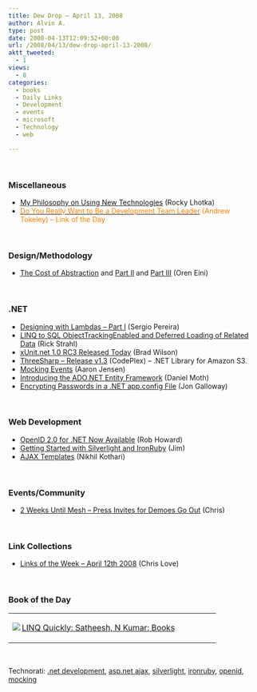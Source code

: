 ```yaml
---
title: Dew Drop – April 13, 2008
author: Alvin A.
type: post
date: 2008-04-13T12:09:52+00:00
url: /2008/04/13/dew-drop-april-13-2008/
aktt_tweeted:
  - 1
views:
  - 8
categories:
  - books
  - Daily Links
  - Development
  - events
  - microsoft
  - Technology
  - web

---
```

&nbsp;

### Miscellaneous

  * [My Philosophy on Using New Technologies][1] (Rocky Lhotka)
  * [<font color="#ff8000">Do You Really Want to Be a Development Team Leader</font>][2] <font color="#ff8000">(Andrew Tokeley) &#8211; Link of the Day</font>

&nbsp;

### Design/Methodology

  * [The Cost of Abstraction][3] and [Part II][4] and [Part III][5] (Oren Eini)

&nbsp;

### .NET

  * [Designing with Lambdas &#8211; Part I][6] (Sergio Pereira)
  * [LINQ to SQL ObjectTrackingEnabled and Deferred Loading of Related Data][7] (Rick Strahl)
  * [xUnit.net 1.0 RC3 Released Today][8] (Brad Wilson)
  * [ThreeSharp &#8211; Release v1.3][9] (CodePlex) &#8211; .NET Library for Amazon S3.
  * [Mocking Events][10] (Aaron Jensen)
  * [Introducing the ADO.NET Entity Framework][11] (Daniel Moth)
  * [Encrypting Passwords in a .NET app.config File][12] (Jon Galloway)

&nbsp;

### Web Development

  * [OpenID 2.0 for .NET Now Available][13] (Rob Howard)
  * [Getting Started with Silverlight and IronRuby][14] (Jim)
  * [AJAX Templates][15] (Nikhil Kothari)

&nbsp;

### Events/Community

  * [2 Weeks Until Mesh &#8211; Press Invites for Demoes Go Out][16] (Chris)

&nbsp;

### Link Collections

  * [Links of the Week &#8211; April 12th 2008][17] (Chris Love)

&nbsp;

### Book of the Day

<div class="wlWriterSmartContent" id="scid:7dc1bd33-94bd-46fd-a20b-0131235bcd47:fed75256-8e39-4076-99d1-a9fc26ceef8f" style="padding-right: 0px; display: inline; padding-left: 0px; float: none; padding-bottom: 0px; margin: 0px; padding-top: 0px">
  <table cellspacing="0" cellpadding="2" width="400" border="0" unselectable="on">
    <tr>
      <td valign="top" width="400">
        <p>
          <a title="LINQ Quickly: Satheesh, N Kumar: Books" href="http://www.amazon.com/exec/obidos/ASIN/1847192548/alvinashcraft-20"><img data-recalc-dims="1" decoding="async" src="https://i0.wp.com/images.amazon.com/images/P/1847192548.01.MZZZZZZZ.jpg?w=660" border="0" align="left" style="float:left" />LINQ Quickly: Satheesh, N Kumar: Books</a>
        </p>
      </td>
    </tr>
  </table>
</div>

&nbsp;

<div class="wlWriterSmartContent" id="scid:C16BAC14-9A3D-4c50-9394-FBFEF7A93539:b0d3305a-124f-42ed-bfa8-c8f448105755" style="padding-right: 0px; display: inline; padding-left: 0px; padding-bottom: 0px; margin: 0px; padding-top: 0px">
  <!--dotnetkickit-->
</div>

<div class="wlWriterSmartContent" id="scid:d7bf807d-7bb0-458a-811f-90c51817d5c2:a84359cb-0717-499d-ac81-281899fd73ea" style="padding-right: 0px; display: inline; padding-left: 0px; padding-bottom: 0px; margin: 0px; padding-top: 0px">
  <p>
    <span class="TagSite">Technorati:</span> <a href="http://technorati.com/tag/.net+development" rel="tag" class="tag">.net development</a>, <a href="http://technorati.com/tag/asp.net+ajax" rel="tag" class="tag">asp.net ajax</a>, <a href="http://technorati.com/tag/silverlight" rel="tag" class="tag">silverlight</a>, <a href="http://technorati.com/tag/ironruby" rel="tag" class="tag">ironruby</a>, <a href="http://technorati.com/tag/openid" rel="tag" class="tag">openid</a>, <a href="http://technorati.com/tag/mocking" rel="tag" class="tag">mocking</a><br /><!-- StartInsertedTags: .net development, asp.net ajax, silverlight, ironruby, openid, mocking :EndInsertedTags -->
  </p>
</div>

 [1]: http://www.lhotka.net/weblog/MyPhilosophyOnUsingNewTechnologies.aspx
 [2]: http://andrewtokeley.net/archive/2008/04/12/do-you-really-want-to-be-a-development-team-leader.aspx
 [3]: http://ayende.com/Blog/archive/2008/04/12/The-cost-of-abstraction.aspx
 [4]: http://ayende.com/Blog/archive/2008/04/12/The-cost-of-abstraction--Part-II.aspx
 [5]: http://ayende.com/Blog/archive/2008/04/12/The-cost-of-abstraction--Part-III.aspx
 [6]: http://devlicio.us/blogs/sergio_pereira/archive/2008/04/12/designing-with-lambdas-part-i.aspx
 [7]: http://west-wind.com/weblog/posts/313037.aspx
 [8]: http://bradwilson.typepad.com/blog/2008/04/xunitnet-10-rc3.html
 [9]: http://www.codeplex.com/ThreeSharp/Release/ProjectReleases.aspx?ReleaseId=12486
 [10]: http://codebetter.com/blogs/aaron.jensen/archive/2008/04/13/mocking-events.aspx
 [11]: http://www.danielmoth.com/Blog/2008/04/introducing-adonet-entity-framework.html
 [12]: http://weblogs.asp.net/jgalloway/archive/2008/04/13/encrypting-passwords-in-a-net-app-config-file.aspx
 [13]: http://weblogs.asp.net/rhoward/archive/2008/04/12/openid-2-0-for-net-now-available.aspx
 [14]: http://rubydoes.net/2008/04/12/getting-started-with-silverlight-and-ironruby/
 [15]: http://www.nikhilk.net/Entry.aspx?id=191
 [16]: http://www.liveside.net/blogs/main/archive/2008/04/12/2-weeks-till-mesh-press-invites-for-demoes-go-out.aspx
 [17]: http://professionalaspnet.com/archive/2008/04/12/links-of-the-week-april-12th-2008.aspx